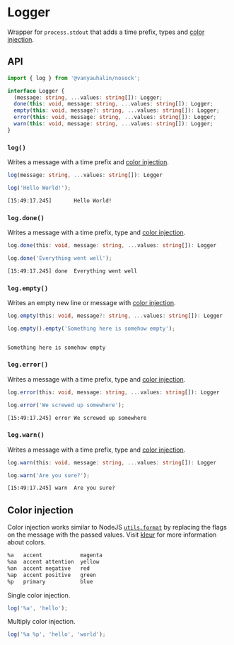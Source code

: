# Logger

Wrapper for `process.stdout` that adds a time prefix, types and [color injection](#color-injection).

## API

```js
import { log } from '@vanyauhalin/nosock';
```

```ts
interface Logger {
  (message: string, ...values: string[]): Logger;
  done(this: void, message: string, ...values: string[]): Logger;
  empty(this: void, message?: string, ...values: string[]): Logger;
  error(this: void, message: string, ...values: string[]): Logger;
  warn(this: void, message: string, ...values: string[]): Logger;
}
```

### `log()`

Writes a message with a time prefix and [color injection](#color-injection).

```ts
log(message: string, ...values: string[]): Logger
```

```js
log('Hello World!');
```

```txt
[15:49:17.245]       Hello World!
```

### `log.done()`

Writes a message with a time prefix, type and [color injection](#color-injection).

```ts
log.done(this: void, message: string, ...values: string[]): Logger
```

```js
log.done('Everything went well');
```

```txt
[15:49:17.245] done  Everything went well
```

### `log.empty()`

Writes an empty new line or message with [color injection](#color-injection).

```ts
log.empty(this: void, message?: string, ...values: string[]): Logger
```

```js
log.empty().empty('Something here is somehow empty');
```

```txt

Something here is somehow empty
```

### `log.error()`

Writes a message with a time prefix, type and [color injection](#color-injection).

```ts
log.error(this: void, message: string, ...values: string[]): Logger
```

```js
log.error('We screwed up somewhere');
```

```txt
[15:49:17.245] error We screwed up somewhere
```

### `log.warn()`

Writes a message with a time prefix, type and [color injection](#color-injection).

```ts
log.warn(this: void, message: string, ...values: string[]): Logger
```

```js
log.warn('Are you sure?');
```

```txt
[15:49:17.245] warn  Are you sure?
```

## Color injection

Color injection works similar to NodeJS [`utils.format`](https://nodejs.org/api/util.html#utilformatformat-args) by replacing the flags on the message with the passed values. Visit [kleur](https://github.com/lukeed/kleur) for more information about colors.

```txt
%a   accent            magenta
%aa  accent attention  yellow
%an  accent negative   red
%ap  accent positive   green
%p   primary           blue
```

Single color injection.

```js
log('%a', 'hello');
```

Multiply color injection.

```js
log('%a %p', 'hello', 'world');
```
